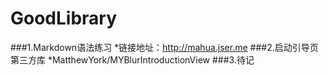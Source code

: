 # GoodLibrary
###1.Markdown语法练习
*链接地址：http://mahua.jser.me
###2.启动引导页第三方库 
*MatthewYork/MYBlurIntroductionView
###3.待记
